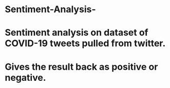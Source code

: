 # Sentiment-Analysis- 
# Sentiment analysis on dataset of COVID-19 tweets pulled from twitter.
# Gives the result back as positive or negative.
